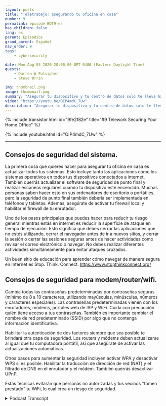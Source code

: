 ```yaml
---
layout: posts
title: "Teletrabajo: asegurando tu oficina en casa"
number: 9
permalink: episode-EDT9-es
has_children: false
lang: es
parent: Episodios
grand_parent: Español
nav_order: 9
tags:
    - cybersecurity

date: Mon Aug 03 2020 20:00:00 GMT-0400 (Eastern Daylight Time)
guests:
    - Darren W Pulsipher
    - Steve Orrin

img: thumbnail.png
image: thumbnail.png
summary: "Asegurar tu dispositivo y tu centro de datos solo te lleva hasta cierto punto. Con más personas trabajando desde casa, es necesario ayudar a tus empleados a asegurar su red doméstica y su área de trabajo. En este episodio, Steve Orrin, CTO federal de Intel, ayuda a Darren a asegurar su red doméstica."
video: "https://youtu.be/QIP4mdC_7Uw"
description: "Asegurar tu dispositivo y tu centro de datos solo te lleva hasta cierto punto. Con más personas trabajando desde casa, es necesario ayudar a tus empleados a asegurar su red doméstica y su área de trabajo. En este episodio, Steve Orrin, CTO federal de Intel, ayuda a Darren a asegurar su red doméstica."
---
```


<div>
{% include transistor.html id="9fe2f82e" title="#9 Telework Securing Your Home Office" %}

{% include youtube.html id="QIP4mdC_7Uw" %}
</div>

---

## Consejos de seguridad del sistema.

La primera cosa que quieres hacer para asegurar tu oficina en casa es actualizar todos tus sistemas. Esto incluye tanto las aplicaciones como los sistemas operativos en todos tus dispositivos conectados a internet. También querrás actualizar el software de seguridad de punto final y realizar escaneos regulares cuando tu dispositivo esté encendido. Muchas personas saben hacer esto en sus ordenadores de escritorio o portátiles, pero la seguridad de punto final también debería ser implementada en teléfonos y tabletas. Además, asegúrate de activar tu firewall local y habilitar el firewall de tu enrutador.

Uno de los pasos principales que puedes hacer para reducir tu riesgo general mientras estás en internet es reducir la superficie de ataque en tiempo de ejecución. Esto significa que debes cerrar las aplicaciones que no estés utilizando, cerrar el navegador antes de ir a nuevos sitios, y cerrar la sesión o cerrar las sesiones seguras antes de hacer actividades como revisar el correo electrónico o navegar. No debes realizar diferentes actividades simultáneamente para evitar ataques cruzados.

Un buen sitio de educación para aprender cómo navegar de manera segura en Internet es Stop. Think. Connect. https://www.stopthinkconnect.org/

## Consejos de seguridad para modem/router/wifi.

Cambia todas las contraseñas predeterminadas por contraseñas seguras (mínimo de 8 a 10 caracteres, utilizando mayúsculas, minúsculas, números y caracteres especiales). Las contraseñas predeterminadas vienen con los enrutadores, módems, portales web de ISP y WiFi. Cuida con precaución quién tiene acceso a tus contraseñas. También es importante cambiar el nombre de red predeterminado (SSID) por algo que no contenga información identificativa.

Habilitar la autenticación de dos factores siempre que sea posible te brindará otra capa de seguridad. Los routers y módems deben actualizarse al igual que tu computadora portátil, así que asegúrate de activar las actualizaciones automáticas.

Otros pasos para aumentar la seguridad incluyen activar WPA y desactivar WPS si es posible. Habilitar la traducción de dirección de red (NAT) y el filtrado de DNS en el enrutador y el módem. También querrás desactivar UPnP.

Estas técnicas evitarán que personas no autorizadas y tus vecinos "tomen prestado" tu WiFi, lo cual crea un riesgo de seguridad.



<details>
<summary> Podcast Transcript </summary>

<p></p>

</details>

